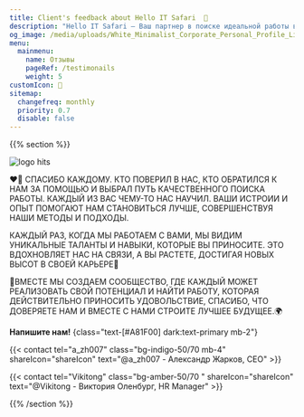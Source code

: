 ```yaml
---
title: Client's feedback about Hello IT Safari  🦖
description: "Hello IT Safari — Ваш партнер в поиске идеальной работы в IT. Мы, HITS (Hello IT Safari), специализируемся на рекрутинге и карьерной поддержке IT-специалистов в Бишкеке, Кыргызстане и за его пределами. Наша миссия — помочь вам найти работу, соответствующую вашим ожиданиям и навыкам. Мы предоставляем комплексные услуги: от составления резюме и улучшения профиля на LinkedIn до анализа вакансий и подготовки к интервью. Мы также проводим технические интервью и предоставляем детализированную обратную связь для выявления слабых мест и их устранения. Узнайте больше о нас и читайте отзывы на тему аутсорсинга и рекрутинга на сайте Hello IT Safari."
og_image: /media/uploads/White_Minimalist_Corporate_Personal_Profile_LinkedIn_Banner.png
menu:
  mainmenu:
    name: Отзывы
    pageRef: /testimonails
    weight: 5
customIcon: 🚀
sitemap:
  changefreq: monthly
  priority: 0.7
  disable: false
---
```


{{% section %}}

<div class="absolute wrapper top-20 *:text-slate-300" >

<img src="/media/defaults/icons/logo.svg" alt="logo hits" class="w-44 mb-1 mx-auto md:m-0 md:w-20" >

<p class="text-xsm md:text-sm">
❤️‍🔥 СПАСИБО КАЖДОМУ. КТО ПОВЕРИЛ В НАС, КТО ОБРАТИЛСЯ К НАМ ЗА ПОМОЩЬЮ И ВЫБРАЛ ПУТЬ КАЧЕСТВЕННОГО ПОИСКА РАБОТЫ. КАЖДЫЙ ИЗ ВАС ЧЕМУ-ТО НАС НАУЧИЛ. ВАШИ ИСТРОИИ И ОПЫТ ПОМОГАЮТ НАМ СТАНОВИТЬСЯ ЛУЧШЕ, СОВЕРШЕНСТВУЯ НАШИ МЕТОДЫ И ПОДХОДЫ.
</p> 
<p class=" hidden md:block md:text-sm ">
КАЖДЫЙ РАЗ, КОГДА МЫ РАБОТАЕМ С ВАМИ, МЫ ВИДИМ УНИКАЛЬНЫЕ ТАЛАНТЫ И НАВЫКИ, КОТОРЫЕ ВЫ ПРИНОСИТЕ. ЭТО ВДОХНОВЛЯЕТ НАС НА СВЯЗИ, А ВЫ РАСТЕТЕ, ДОСТИГАЯ НОВЫХ ВЫСОТ В СВОЕЙ КАРЬЕРЕ👥
</p>
<p class=" hidden md:block md:text-sm" >
🚀ВМЕСТЕ МЫ СОЗДАЕМ СООБЩЕСТВО, ГДЕ КАЖДЫЙ МОЖЕТ РЕАЛИЗОВАТЬ СВОЙ ПОТЕНЦИАЛ И НАЙТИ РАБОТУ, КОТОРАЯ ДЕЙСТВИТЕЛЬНО ПРИНОСИТЬ УДОВОЛЬСТВИЕ, СПАСИБО, ЧТО ДОВЕРЯЕТЕ НАМ И ВМЕСТЕ С НАМИ СТРОИТЕ ЛУЧШЕЕ БУДУЩЕЕ.🌍
</p>

</div>

**Напишите нам!**
{class="text-[#A81F00] dark:text-primary mb-2"}

{{< contact
tel="a_zh007"
class="bg-indigo-50/70 mb-4"
shareIcon="shareIcon"
text="@a_zh007 - Александр Жарков, CEO" >}}

{{< contact
tel="Vikitong"
class="bg-amber-50/70 "
shareIcon="shareIcon"
text="@Vikitong - Виктория Оленбург, HR Manager" >}}

{{% /section %}}
